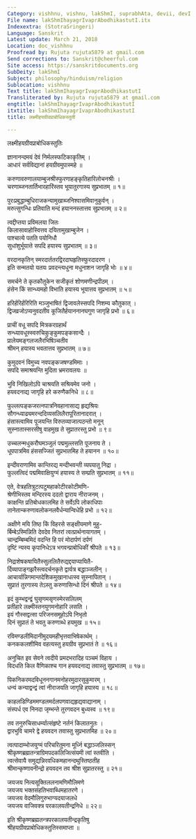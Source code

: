 ```yaml
---
Category: vishhnu, vishnu, lakShmI, suprabhAta, devii, devI
File name: lakShmIhayagrIvaprAbodhikastutI.itx
Indexextra: (StotraSringeri)
Language: Sanskrit
Latest update: March 21, 2018
Location: doc_vishhnu
Proofread by: Rujuta rujuta5879 at gmail.com
Send corrections to: Sanskrit@cheerful.com
Site access: https://sanskritdocuments.org
SubDeity: lakShmI
Subject: philosophy/hinduism/religion
Sublocation: vishhnu
Text title: lakShmIhayagrIvaprAbodhikastutI
Transliterated by: Rujuta rujuta5879 at gmail.com
engtitle: lakShmIhayagrIvaprAbodhikastutI
itxtitle: lakShmIhayagrIvaprAbodhikastutI
title: लक्ष्मीहयग्रीवप्राबोधिकस्तुती

---
```


लक्ष्मीहयग्रीवप्राबोधिकस्तुतिः

ज्ञानानन्दमयं देवं निर्मलस्फटिकाकृतिम् ।  
आधारं सर्वविद्यानां हयग्रीवमुपास्महे ॥


करुणावरुणालयाम्बुजश्रीस्फुरणाहङ्कृतिहारिलोचनश्रीः ।  
चरणाब्जनतार्तिभारहारिंस्तव भूयातुरगास्य सुप्रभातम् ॥ १॥  

पुरःप्रबुद्धाम्बुधिराजकन्यामुखाब्जनिश्वासमिवानुकुर्वन् ।  
मरुत्सुगन्धिः प्रतिवाति मन्दं हयाननस्तात्तव सुप्रभातम् ॥ २॥  

त्वद्दीप्तया प्रविमलया जितः  
किलासावाहोस्वित्तव दयितामुखाम्बुजेन ।  
पाश्चात्ये पतति पयोनिधौ  
सुधांशुर्भूयात्ते सपदि हयास्य सुप्रभातम् ॥ ३॥  

वरदानकृतिन् स्मरदार्ततरद्विरदाघहृतिस्फुरदादरण ।  
इति सन्मतयो यतयः प्रवदन्त्यधुना मधुनाशन जागृहि भोः ॥ ४॥  

समर्चने ते कृतकौतुकेन सजीकृतं शोणमणीन्द्रपीठम् ।  
हंसेन किं सान्ध्यमहो विभाति हयास्य भूयात्तव सुप्रभातम् ॥ ५॥  

हरिर्हरिर्हरिरिति मञ्जुभाषितं द्विजावलेस्सपदि निशम्य कौतुकात् ।  
द्विजव्रजोऽप्यनुवदतीव कूजितैर्हयाननानघगुण जागृहि प्रभो ॥ ६॥  

प्राचीं वधू सपदि मित्रकरग्रहार्थं  
सन्ध्यावधूस्स्वरुचिकुङ्कुमपङ्कसान्दैः ।  
प्रालेयमङ्गलजलैरभिषिञ्चतीव  
श्रीमन् हयास्य भवतात्तव सुप्रभातम् ॥ ७॥  

कुमुदवनं विमुच्य नवपङ्कजषण्डमिमाः ।  
सपदि समाश्रयन्ति मुदिता भ्रमरावलयः ॥  

भुवि निखिलोऽपि चाश्रयति सश्रियमेव जनो ।  
हयवदनाद्य जागृहि हरे करुणैकनिधे ॥ ८॥  

फुल्लत्पङ्कजरत्नपात्रनिवहानासाद्य हृद्यश्रियः  
सौगन्ध्याढ्यमरन्ददिव्यसलिलैरापूरितानादरात् ।  
हंसास्त्वामिव पूजयन्ति विरुतव्याजात्पठन्तो मनून्  
सुस्नातास्सरसीषु वाहमुख ते सुप्रातरस्तु प्रभो ॥ ९॥  

उच्चलन्मधुकरौघमञ्जुलं पद्ममुल्लसति पूजनाय ते ।  
धूपपात्रमिव हंससज्जितं सुप्रभातमिह ते हयानन ॥ १०॥  

इन्दीवराणामिव कान्तिरद्य मन्दीभवन्ती व्यपयातु निद्रा ।  
फुल्लत्विदं पद्ममिवाक्षियुग्मं हयास्य ते सम्प्रति सुप्रभातम् ॥ ११॥  

एते, वेत्रहतित्रुटत्पटुमहाकोटीरकोटीमणि-  
श्रेणीभिस्तव मन्दिरस्य ददतो द्वाराय नीराजनम् ।  
काक्षन्ति प्रतिबोधकालमिह ते सर्वेऽपि लोकाधिपाः  
तानेतान्करुणावलोकनलवैर्धन्यान्विधेहि प्रभो ॥ १२॥  

अक्षीणे मयि तिष्ठ किं विहरसे सङ्क्षीयमाणे मुहु-  
र्बिम्बेऽस्मिन्निति देवदेव नितरां त्वत्प्रार्थनायागतम् ।  
चान्द्रम्बिम्बमिदं वदन्ति हि परं मोदार्पणं दर्पणं  
दृष्टिं न्यस्य कृपानिधेऽत्र भगवन्प्राबोधिकीं श्रीपते ॥ १३॥  

निद्राशेषकषायितैस्सुललितैरुद्यद्दयाप्यायितै-  
र्दिव्यापाङ्गझरैस्त्वदर्चनकृते द्वार्यत्र बद्धाञ्जलीन् ।  
आचार्यान्निगमान्तदेशिकमुखानाधत्स्व सुस्नापितान् ।  
सुप्रातं तुरगास्य तेऽस्तु करुणासिन्धो दिनं श्रीपते ॥ १४॥  

इदं कुम्भद्वन्द्वं घुसृणमसृणस्मेरसलिलम्  
प्रतीहारे लक्ष्मीस्तनयुगमनोहारि लसति ।  
इयं गौस्सद्वत्सा परिजनसमूहोऽपि निभृतो  
दिनं सुप्रातं ते भवतु करुणाब्धे हयमुख ॥ १५॥  

रविमण्डलीमिदानीमुदयमहीभृत्तवाभिषेकार्थम् ।  
कनककलशीमिव वहत्यस्तु हयग्रीव सुप्रभातं ते ॥ १६॥  

अनुचित इव सेवने त्वदीये प्रमदभरादिह पञ्चमं विहाय ।  
विदधति किल वैणिकाश्च गान हयवदनाद्य तवास्तु सुप्रभातम् ॥ १७॥  

पिकनिकरमदविधूननगानमनोहरमुदारसुकुमारम् ।  
धन्यं कन्याद्वन्द्वं त्वां नीराजयति जागृहि हयास्य ॥ १८॥  

काहलडिण्डिममण्डलमर्दलपणवाद्यहृद्यवाद्यानाम् ।  
संस्पर्ध एव निनदा जृम्भन्ते तुरगवदन बुध्यस्व ॥ १९॥  

तव तनुरुचिसाधर्म्यात्संहृष्टे नर्तनं किलातनुतः ।  
द्वारभुवि चामरे द्वे हयवदन तवास्तु सुप्रभातमिह ॥ २०॥  

त्वत्पादाम्भोजयुग्मं परिचरितुमना मूर्ध्नि बद्धाञ्जलिस्सन्  
श्रीकृष्णब्रह्मतन्त्राग्रिमपदकलिजित्संयमी त्वां स्तवीति ।  
त्वत्सेवायै समुद्यन्निरवधिकमहानन्दथुस्तिष्ठतीह  
श्रीमान्कृष्णावनीन्द्रो हयवदन तव श्रीश सुप्रातरस्तु ॥ २१॥  

जयजय नित्यसूक्तिललनामणिमौलिमणे  
जयजय भक्तसंहतिभवाब्धिमहातरणे ।  
जयजय वेदमौलिगुरुभाग्यदयाजलधे  
जयजय वाजिवक्त्र परकालयतीन्द्रनिधे ॥ २२॥  

इति श्रीकृष्णब्रह्मतन्त्रपरकालयतीन्द्रकृतिषु  
श्रीहयग्रीवप्राबोधिकस्तुतिस्समाप्ता ॥  


